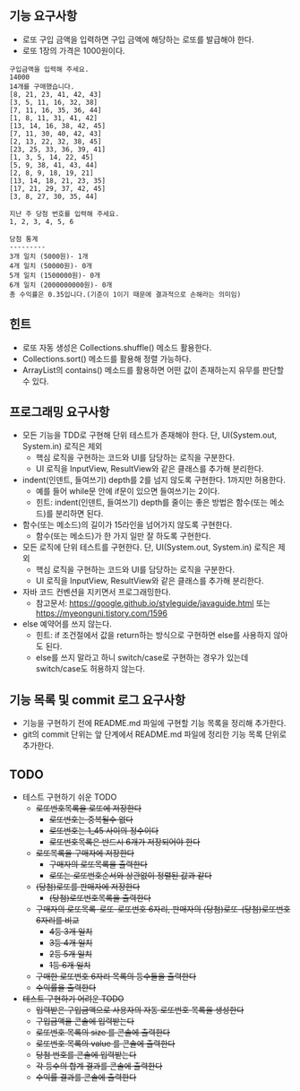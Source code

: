 
## 기능 요구사항
* 로또 구입 금액을 입력하면 구입 금액에 해당하는 로또를 발급해야 한다. 
* 로또 1장의 가격은 1000원이다.
```
구입금액을 입력해 주세요.
14000
14개를 구매했습니다.
[8, 21, 23, 41, 42, 43]
[3, 5, 11, 16, 32, 38]
[7, 11, 16, 35, 36, 44]
[1, 8, 11, 31, 41, 42]
[13, 14, 16, 38, 42, 45]
[7, 11, 30, 40, 42, 43]
[2, 13, 22, 32, 38, 45]
[23, 25, 33, 36, 39, 41]
[1, 3, 5, 14, 22, 45]
[5, 9, 38, 41, 43, 44]
[2, 8, 9, 18, 19, 21]
[13, 14, 18, 21, 23, 35]
[17, 21, 29, 37, 42, 45]
[3, 8, 27, 30, 35, 44]

지난 주 당첨 번호를 입력해 주세요.
1, 2, 3, 4, 5, 6

당첨 통계
---------
3개 일치 (5000원)- 1개
4개 일치 (50000원)- 0개
5개 일치 (1500000원)- 0개
6개 일치 (2000000000원)- 0개
총 수익률은 0.35입니다.(기준이 1이기 때문에 결과적으로 손해라는 의미임)
```
## 힌트
* 로또 자동 생성은 Collections.shuffle() 메소드 활용한다.
* Collections.sort() 메소드를 활용해 정렬 가능하다.
* ArrayList의 contains() 메소드를 활용하면 어떤 값이 존재하는지 유무를 판단할 수 있다.
## 프로그래밍 요구사항
* 모든 기능을 TDD로 구현해 단위 테스트가 존재해야 한다. 단, UI(System.out, System.in) 로직은 제외
  * 핵심 로직을 구현하는 코드와 UI를 담당하는 로직을 구분한다.
  * UI 로직을 InputView, ResultView와 같은 클래스를 추가해 분리한다.
* indent(인덴트, 들여쓰기) depth를 2를 넘지 않도록 구현한다. 1까지만 허용한다.
  * 예를 들어 while문 안에 if문이 있으면 들여쓰기는 2이다.
  * 힌트: indent(인덴트, 들여쓰기) depth를 줄이는 좋은 방법은 함수(또는 메소드)를 분리하면 된다.
* 함수(또는 메소드)의 길이가 15라인을 넘어가지 않도록 구현한다.
  * 함수(또는 메소드)가 한 가지 일만 잘 하도록 구현한다.
* 모든 로직에 단위 테스트를 구현한다. 단, UI(System.out, System.in) 로직은 제외
  * 핵심 로직을 구현하는 코드와 UI를 담당하는 로직을 구분한다.
  * UI 로직을 InputView, ResultView와 같은 클래스를 추가해 분리한다.
* 자바 코드 컨벤션을 지키면서 프로그래밍한다.
  * 참고문서: https://google.github.io/styleguide/javaguide.html 또는 https://myeonguni.tistory.com/1596
* else 예약어를 쓰지 않는다.
  * 힌트: if 조건절에서 값을 return하는 방식으로 구현하면 else를 사용하지 않아도 된다.
  * else를 쓰지 말라고 하니 switch/case로 구현하는 경우가 있는데 switch/case도 허용하지 않는다.
## 기능 목록 및 commit 로그 요구사항
* 기능을 구현하기 전에 README.md 파일에 구현할 기능 목록을 정리해 추가한다.
* git의 commit 단위는 앞 단계에서 README.md 파일에 정리한 기능 목록 단위로 추가한다.

## TODO
* 테스트 구현하기 쉬운 TODO
  * ~~로또번호목록을 로또에 저장한다~~
    * ~~로또번호는 중복될수 없다~~
    * ~~로또번호는 1_45 사이의 정수이다~~
    * ~~로또번호목록은 반드시 6개가 저장되어야 한다~~
  * ~~로또목록을 구매자에 저장한다~~
    * ~~구매자의 로또목록을 출력한다~~
    * ~~로또는 로또번호순서와 상관없이 정렬된 값과 같다~~
  * ~~(당첨)로또를 판매자에 저장한다~~
    * ~~(당첨)로또번호목록을 출력한다~~
  * ~~구매자의 로또목록-로또-로또번호 6자리, 판매자의 (당첨)로또-(당첨)로또번호 6자리를 비교~~
    * ~~4등 3개 일치~~
    * ~~3등 4개 일치~~
    * ~~2등 5개 일치~~
    * ~~1등 6개 일치~~
  * ~~구매한 로또번호 6자리 목록의 등수들을 출력한다~~
  * ~~수익률을 출력한다~~
* ~~테스트 구현하기 어려운 TODO~~
  * ~~입력받은 구입금액으로 사용자의 자동 로또번호 목록을 생성한다~~
  * ~~구입금액을 콘솔에 입력받는다~~
  * ~~로또번호 목록의 size 를 콘솔에 출력한다~~
  * ~~로또번호 목록의 value 를 콘솔에 출력한다~~
  * ~~당첨 번호를 콘솔에 입력받는다~~
  * ~~각 등수의 합계 결과를 콘솔에 출력한다~~
  * ~~수익률 결과를 콘솔에 출력한다~~
